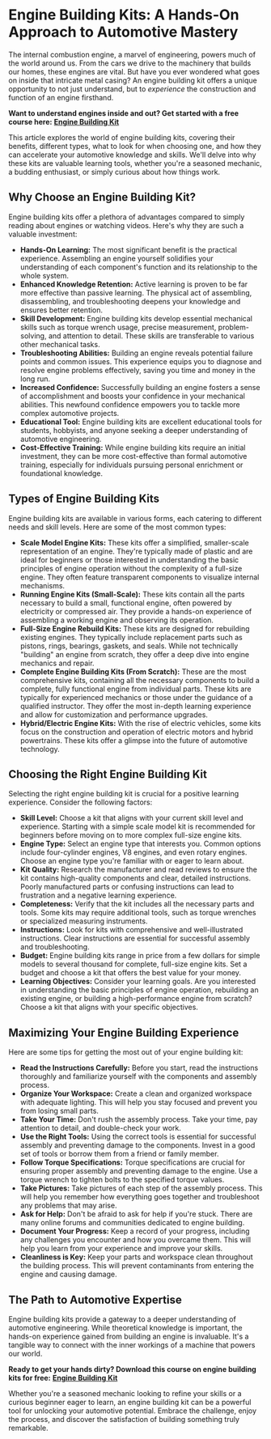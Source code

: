 # Engine Building Kits: A Hands-On Approach to Automotive Mastery

The internal combustion engine, a marvel of engineering, powers much of the world around us. From the cars we drive to the machinery that builds our homes, these engines are vital. But have you ever wondered what goes on inside that intricate metal casing? An engine building kit offers a unique opportunity to not just understand, but to *experience* the construction and function of an engine firsthand.

**Want to understand engines inside and out? Get started with a free course here:** [**Engine Building Kit**](https://udemywork.com/engine-building-kit)

This article explores the world of engine building kits, covering their benefits, different types, what to look for when choosing one, and how they can accelerate your automotive knowledge and skills. We'll delve into why these kits are valuable learning tools, whether you're a seasoned mechanic, a budding enthusiast, or simply curious about how things work.

## Why Choose an Engine Building Kit?

Engine building kits offer a plethora of advantages compared to simply reading about engines or watching videos. Here's why they are such a valuable investment:

*   **Hands-On Learning:** The most significant benefit is the practical experience. Assembling an engine yourself solidifies your understanding of each component's function and its relationship to the whole system.
*   **Enhanced Knowledge Retention:** Active learning is proven to be far more effective than passive learning. The physical act of assembling, disassembling, and troubleshooting deepens your knowledge and ensures better retention.
*   **Skill Development:** Engine building kits develop essential mechanical skills such as torque wrench usage, precise measurement, problem-solving, and attention to detail. These skills are transferable to various other mechanical tasks.
*   **Troubleshooting Abilities:** Building an engine reveals potential failure points and common issues. This experience equips you to diagnose and resolve engine problems effectively, saving you time and money in the long run.
*   **Increased Confidence:** Successfully building an engine fosters a sense of accomplishment and boosts your confidence in your mechanical abilities. This newfound confidence empowers you to tackle more complex automotive projects.
*   **Educational Tool:** Engine building kits are excellent educational tools for students, hobbyists, and anyone seeking a deeper understanding of automotive engineering.
*   **Cost-Effective Training:** While engine building kits require an initial investment, they can be more cost-effective than formal automotive training, especially for individuals pursuing personal enrichment or foundational knowledge.

## Types of Engine Building Kits

Engine building kits are available in various forms, each catering to different needs and skill levels. Here are some of the most common types:

*   **Scale Model Engine Kits:** These kits offer a simplified, smaller-scale representation of an engine. They're typically made of plastic and are ideal for beginners or those interested in understanding the basic principles of engine operation without the complexity of a full-size engine. They often feature transparent components to visualize internal mechanisms.
*   **Running Engine Kits (Small-Scale):** These kits contain all the parts necessary to build a small, functional engine, often powered by electricity or compressed air. They provide a hands-on experience of assembling a working engine and observing its operation.
*   **Full-Size Engine Rebuild Kits:** These kits are designed for rebuilding existing engines. They typically include replacement parts such as pistons, rings, bearings, gaskets, and seals. While not technically "building" an engine from scratch, they offer a deep dive into engine mechanics and repair.
*   **Complete Engine Building Kits (From Scratch):** These are the most comprehensive kits, containing all the necessary components to build a complete, fully functional engine from individual parts. These kits are typically for experienced mechanics or those under the guidance of a qualified instructor. They offer the most in-depth learning experience and allow for customization and performance upgrades.
*   **Hybrid/Electric Engine Kits:** With the rise of electric vehicles, some kits focus on the construction and operation of electric motors and hybrid powertrains. These kits offer a glimpse into the future of automotive technology.

## Choosing the Right Engine Building Kit

Selecting the right engine building kit is crucial for a positive learning experience. Consider the following factors:

*   **Skill Level:** Choose a kit that aligns with your current skill level and experience. Starting with a simple scale model kit is recommended for beginners before moving on to more complex full-size engine kits.
*   **Engine Type:** Select an engine type that interests you. Common options include four-cylinder engines, V8 engines, and even rotary engines. Choose an engine type you're familiar with or eager to learn about.
*   **Kit Quality:** Research the manufacturer and read reviews to ensure the kit contains high-quality components and clear, detailed instructions. Poorly manufactured parts or confusing instructions can lead to frustration and a negative learning experience.
*   **Completeness:** Verify that the kit includes all the necessary parts and tools. Some kits may require additional tools, such as torque wrenches or specialized measuring instruments.
*   **Instructions:** Look for kits with comprehensive and well-illustrated instructions. Clear instructions are essential for successful assembly and troubleshooting.
*   **Budget:** Engine building kits range in price from a few dollars for simple models to several thousand for complete, full-size engine kits. Set a budget and choose a kit that offers the best value for your money.
*   **Learning Objectives:** Consider your learning goals. Are you interested in understanding the basic principles of engine operation, rebuilding an existing engine, or building a high-performance engine from scratch? Choose a kit that aligns with your specific objectives.

## Maximizing Your Engine Building Experience

Here are some tips for getting the most out of your engine building kit:

*   **Read the Instructions Carefully:** Before you start, read the instructions thoroughly and familiarize yourself with the components and assembly process.
*   **Organize Your Workspace:** Create a clean and organized workspace with adequate lighting. This will help you stay focused and prevent you from losing small parts.
*   **Take Your Time:** Don't rush the assembly process. Take your time, pay attention to detail, and double-check your work.
*   **Use the Right Tools:** Using the correct tools is essential for successful assembly and preventing damage to the components. Invest in a good set of tools or borrow them from a friend or family member.
*   **Follow Torque Specifications:** Torque specifications are crucial for ensuring proper assembly and preventing damage to the engine. Use a torque wrench to tighten bolts to the specified torque values.
*   **Take Pictures:** Take pictures of each step of the assembly process. This will help you remember how everything goes together and troubleshoot any problems that may arise.
*   **Ask for Help:** Don't be afraid to ask for help if you're stuck. There are many online forums and communities dedicated to engine building.
*   **Document Your Progress:** Keep a record of your progress, including any challenges you encounter and how you overcame them. This will help you learn from your experience and improve your skills.
*   **Cleanliness is Key:** Keep your parts and workspace clean throughout the building process. This will prevent contaminants from entering the engine and causing damage.

## The Path to Automotive Expertise

Engine building kits provide a gateway to a deeper understanding of automotive engineering. While theoretical knowledge is important, the hands-on experience gained from building an engine is invaluable. It's a tangible way to connect with the inner workings of a machine that powers our world.

**Ready to get your hands dirty? Download this course on engine building kits for free:** [**Engine Building Kit**](https://udemywork.com/engine-building-kit)

Whether you're a seasoned mechanic looking to refine your skills or a curious beginner eager to learn, an engine building kit can be a powerful tool for unlocking your automotive potential. Embrace the challenge, enjoy the process, and discover the satisfaction of building something truly remarkable.
